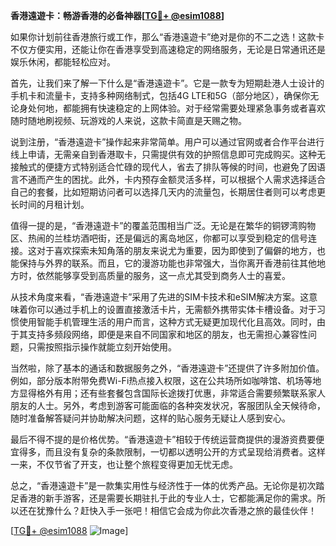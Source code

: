 **香港遠遊卡：畅游香港的必备神器[[TG💪+ @esim1088](https://t.me/s/esim1088)]**

如果你计划前往香港旅行或工作，那么“香港遠遊卡”绝对是你的不二之选！这款卡不仅方便实用，还能让你在香港享受到高速稳定的网络服务，无论是日常通讯还是娱乐休闲，都能轻松应对。

首先，让我们来了解一下什么是“香港遠遊卡”。它是一款专为短期赴港人士设计的手机卡和流量卡，支持多种网络制式，包括4G LTE和5G（部分地区），确保你无论身处何地，都能拥有快速稳定的上网体验。对于经常需要处理紧急事务或者喜欢随时随地刷视频、玩游戏的人来说，这款卡简直是天赐之物。

说到注册，“香港遠遊卡”操作起来非常简单。用户可以通过官网或者合作平台进行线上申请，无需亲自到香港取卡，只需提供有效的护照信息即可完成购买。这种无接触式的便捷方式特别适合忙碌的现代人，省去了排队等候的时间，也避免了因语言不通而产生的困扰。此外，卡内预存金额灵活多样，可以根据个人需求选择适合自己的套餐，比如短期访问者可以选择几天内的流量包，长期居住者则可以考虑更长时间的月租计划。

值得一提的是，“香港遠遊卡”的覆盖范围相当广泛。无论是在繁华的铜锣湾购物区、热闹的兰桂坊酒吧街，还是偏远的离岛地区，你都可以享受到稳定的信号连接。这对于喜欢探索未知角落的朋友来说尤为重要，因为即使到了偏僻的地方，也能保持与外界的联系。而且，它的漫游功能也非常强大，当你离开香港前往其他地方时，依然能够享受到高质量的服务，这一点尤其受到商务人士的喜爱。

从技术角度来看，“香港遠遊卡”采用了先进的SIM卡技术和eSIM解决方案。这意味着你可以通过手机上的设置直接激活卡片，无需额外携带实体卡槽设备。对于习惯使用智能手机管理生活的用户而言，这种方式无疑更加现代化且高效。同时，由于其支持多频段网络，即便是来自不同国家和地区的朋友，也无需担心兼容性问题，只需按照指示操作就能立刻开始使用。

当然啦，除了基本的通话和数据服务之外，“香港遠遊卡”还提供了许多附加价值。例如，部分版本附带免费Wi-Fi热点接入权限，这在公共场所如咖啡馆、机场等地方显得格外有用；还有些套餐包含国际长途拨打优惠，非常适合需要频繁联系家人朋友的人士。另外，考虑到游客可能面临的各种突发状况，客服团队全天候待命，随时准备解答疑问并协助解决问题，这样的贴心服务无疑让人感到安心。

最后不得不提的是价格优势。“香港遠遊卡”相较于传统运营商提供的漫游资费要便宜得多，而且没有复杂的条款限制，一切都以透明公开的方式呈现给消费者。这样一来，不仅节省了开支，也让整个旅程变得更加无忧无虑。

总之，“香港遠遊卡”是一款集实用性与经济性于一体的优秀产品。无论你是初次踏足香港的新手游客，还是需要长期驻扎于此的专业人士，它都能满足你的需求。所以还在犹豫什么？赶快入手一张吧！相信它会成为你此次香港之旅的最佳伙伴！

[[TG💪+ @esim1088](https://t.me/s/esim1088) ![Image](https://i.postimg.cc/4NQfJmqS/Snipaste-2025-05-13-00-14-12.png)]